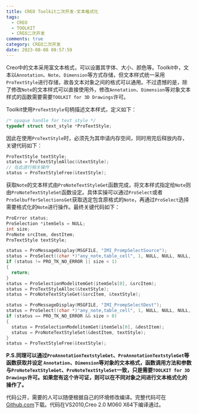 ```yaml
---
title: CREO Toolkit二次开发-文本格式化
tags:
  - CREO
  - TOOLKIT
  - CREO二次开发
comments: true
category: CREO二次开发
date: 2023-08-08 08:57:59
---
```



Creo中的文本采用富文本格式，可以设置其字体、大小、颜色等。Toolkit中，文本以`Annotation`、`Note`、`Dimension`等方式存储，但文本样式统一采用`ProTextStyle`进行存储，故各文本对象之间的格式可以通用。不过遗憾的是，除了修改`Note`的文本样式可以直接使用外，修改`Annotation`、`Dimension`等对象文本样式的函数需要需要`TOOLKIT for 3D Drawings`许可。

Toolkit使用`ProTextStyle`句柄描述文本样式，定义如下：

```c
/* opaque handle for text style */
typedef struct text_style *ProTextStyle;
```

因此在使用`ProTextStyle`时，必须先为其申请内存空间，同时用完后释放内存，关键代码如下：

```c
ProTextStyle textStyle;
status = ProTextStyleAlloc(&textStyle);
// 在此进行相关操作
status = ProTextStyleFree(&textStyle);
```

获取`Note`的文本样式由`ProNoteTextStyleGet`函数完成，将文本样式指定给`Note`则由`ProNoteTextStyleSet`函数设定。具体实操可以通过`ProSelect`或者`ProSelbufferSelectionsGet`获取选定包含原格式的`Note`，再通过`ProSelect`选择需要格式化的`Note`进行操作。最终关键代码如下：

```c
ProError status;
ProSelection *itemSels = NULL;
int size;
ProNote srcItem, destItem;
ProTextStyle textStyle;

status = ProMessageDisplay(MSGFILE, "IMI_PrompSelectSource");
status = ProSelect((char *)"any_note,table_cell", 1, NULL, NULL, NULL, NULL, &itemSels, &size);
if (status != PRO_TK_NO_ERROR || size < 1)
{
  return;
}
status = ProSelectionModelitemGet(itemSels[0], &srcItem);
status = ProTextStyleAlloc(&textStyle);
status = ProNoteTextStyleGet(&srcItem, &textStyle);

status = ProMessageDisplay(MSGFILE, "IMI_PrompSelectDest");
status = ProSelect((char *)"any_note,table_cell", 1, NULL, NULL, NULL, NULL, &itemSels, &size);
if (status == PRO_TK_NO_ERROR && size > 0)
{
  status = ProSelectionModelitemGet(itemSels[0], &destItem);
  status = ProNoteTextStyleSet(&destItem, textStyle);
}
status = ProTextStyleFree(&textStyle);
```

**P.S.同理可以通过`ProAnnotationTextstyleGet`、`ProAnnotationTextstyleGet`等函数获取并设定 `Annotation`、`Dimension`等对象的文本格式，函数调用方法和参数与`ProNoteTextStyleGet`、`ProNoteTextStyleSet`一致，只是需要`TOOLKIT for 3D Drawings`许可。如果您有这个许可证，则可以在不同对象之间进行文本格式化的操作了。**


代码公开，需要的人可以随便根据自己的环境修改编译。完整代码可在<a href="https://github.com/slacker-HD/creo_toolkit" target="_blank">Github.com</a>下载。代码在VS2010,Creo 2.0 M060 X64下编译通过。